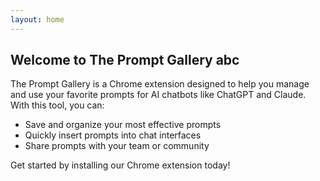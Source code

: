 ```yaml
---
layout: home
---
```


## Welcome to The Prompt Gallery abc

The Prompt Gallery is a Chrome extension designed to help you manage and use your favorite prompts for AI chatbots like ChatGPT and Claude. With this tool, you can:

- Save and organize your most effective prompts
- Quickly insert prompts into chat interfaces
- Share prompts with your team or community

Get started by installing our Chrome extension today!